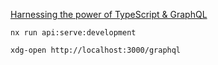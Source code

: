 [Harnessing the power of TypeScript & GraphQL](https://docs.nestjs.com/graphql/quick-start)

```shell
nx run api:serve:development
```

```shell
xdg-open http://localhost:3000/graphql
```
